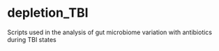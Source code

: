 # depletion_TBI
Scripts used in the analysis of gut microbiome variation with antibiotics during TBI states
